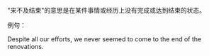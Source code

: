 "来不及结束"的意思是在某件事情或经历上没有完成或达到结束的状态。

例句：

Despite all our efforts, we never seemed to come to the end of the renovations.